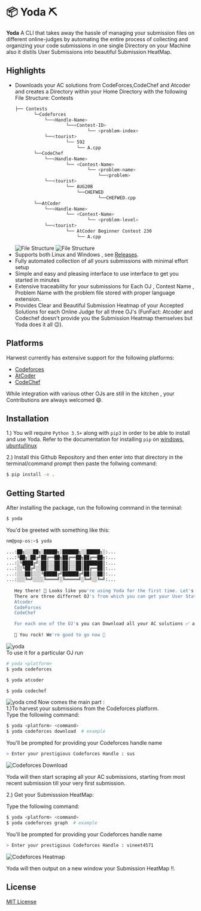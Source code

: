 # 📦 Yoda ⛏

**Yoda**
A CLI that takes away the hassle of managing your submission files on different online-judges by
automating the entire process of collecting and organizing your code submissions in one single Directory on your Machine also it distils User Submissions into beautiful Submission HeatMap.

## Highlights
* Downloads your AC solutions from CodeForces,CodeChef and Atcoder and creates a Directory within your Home Directory with the following File Structure:
Contests  
   ```bash
   ├── Contests 
          └─Codeforces  
              └──<Handle-Name>  
                      └──<Contest-ID>  
                              └── <problem-index>  
              └──<tourist>  
                      └── 592  
                          └── A.cpp  
          └──CodeChef   
              └──<Handle-Name>  
                      └── <Contest-Name>  
                              └── <problem-name>  
                                  └──<problem>  
              └──<tourist>  
                      └── AUG20B  
                          └──CHEFWED  
                                  └──CHEFWED.cpp   
          └──AtCoder  
              └──<Handle-Name>  
                      └── <Contest-Name>  
                              └── <problem-level>  
              └──<tourist>  
                      └── AtCoder Beginner Contest 230  
                          └── A.cpp  
   ```     
   ![File Structure](https://www.linkpicture.com/q/photo_2021-12-18_02-11-07.jpg)
   ![File Structure](https://www.linkpicture.com/q/LPic61bcf584b3371734315218.png)
* Supports both Linux and Windows , see [Releases](https://github.com/NikharManchanda/Yoda/releases). 
* Fully automated collection of all yours submissions with minimal effort setup
* Simple and easy and pleasing interface to use interface to get you started in minutes
* Extensive traceability for your submissions for Each OJ , Contest Name , Problem Name with the problem file stored with proper language extension.
* Provides Clear and Beautiful Submission Heatmap of your Accepted Solutions for each Online Judge
 for all three OJ's (FunFact: Atcoder and Codechef doesn't provide you the Submission Heatmap themselves but Yoda does it all 😉).

## Platforms

Harwest currently has extensive support for the following platforms:
* [Codeforces](https://codeforces.com/)
* [AtCoder](https://atcoder.jp/)
* [CodeChef](https://www.codechef.com/)

While integration with various other OJs are still in the kitchen , your Contributions are always welcomed 😄.


## Installation

1.) You will require `Python 3.5+` along with `pip3` in order to be able to install and use Yoda.
Refer to the documentation for installing `pip` on [windows](https://phoenixnap.com/kb/install-pip-windows), 
[ubuntu/linux](https://phoenixnap.com/kb/how-to-install-python-3-ubuntu)

2.) Install this Github Repository and then enter into that directory in the terminal/command prompt then paste the follwing command:
```bash
$ pip install -e .
```

## Getting Started

After installing the package, run the following command in the terminal:
```bash
$ yoda
```
You'd be greeted with something like this:
```bash
nm@pop-os:~$ yoda

...:██╗░░░██╗░█████╗░██████╗░░█████╗░:...
...:╚██╗░██╔╝██╔══██╗██╔══██╗██╔══██╗:...
...:░╚████╔╝░██║░░██║██║░░██║███████║:...
...:░░╚██╔╝░░██║░░██║██║░░██║██╔══██║:...
...:░░░██║░░░╚█████╔╝██████╔╝██║░░██║:...
...:░░░╚═╝░░░░╚════╝░╚═════╝░╚═╝░░╚═╝:...
    
   Hey there! 👋 Looks like you're using Yoda for the first time. Let's get you started 🚀
   There are three differnet OJ's from which you can get your User Statistics:
   Atcoder
   CodeForces
   CodeChef

   For each one of the OJ's you can Download all your AC solutions ✅ as well as get your Submission Heatmap!! 
    
   🥳 You rock! We're good to go now 🥳
```
![yoda](https://www.linkpicture.com/q/LPic61bcf630b9c751790534198.png)   
To use it for a particular OJ run
```bash 
# yoda <platform> 
$ yoda codeforces 
```
```bash
$ yoda atcoder 
```
```bash
$ yoda codechef 
```
![yoda cmd](https://www.linkpicture.com/q/LPic61bcf6839123d1303457515.png)
Now comes the main part :  
1.)To harvest your submissions from the Codeforces platform.  
Type the following command:  
```bash
$ yoda <platform> <command>
$ yoda codeforces download  # example
```
  
You'll be prompted for providing your Codeforces handle name   
```bash
> Enter your prestigious Codeforces Handle : sus
```

![Codeforces Download](https://www.linkpicture.com/q/yoda_cfd.jpg)

Yoda will then start scraping all your AC submissions, starting from most recent submission till your very first submission.  

2.) Get your Submisssion HeatMap:  

Type the following command:  

```bash
$ yoda <platform> <command>
$ yoda codeforces graph  # example
```

You'll be prompted for providing your Codeforces handle name  

```bash
> Enter your prestigious Codeforces Handle : vineet4571
```

![Codeforces Heatmap](https://www.linkpicture.com/q/yoda_cfg.png)

Yoda will then output on a new window your Submission HeatMap !!.  

## License

[MIT License](https://github.com/NikharManchanda/Yoda/blob/main/LICENSE)
